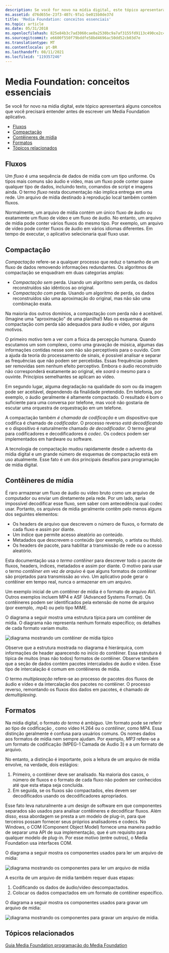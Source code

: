 ```yaml
---
description: Se você for novo na mídia digital, este tópico apresentará alguns conceitos que você precisará entender antes de escrever um Media Foundation aplicativo.
ms.assetid: d76d655e-23f3-407c-97a1-be015b0de37d
title: 'Media Foundation: conceitos essenciais'
ms.topic: article
ms.date: 05/31/2018
ms.openlocfilehash: 825e84b3c7ad3060cae0a2530bc9a7af3155fd9113c490ce2c42f69771c1f9b8
ms.sourcegitcommit: e6600f550f79bddfe58bd4696ac50dd52cb03d7e
ms.translationtype: MT
ms.contentlocale: pt-BR
ms.lasthandoff: 08/11/2021
ms.locfileid: "119357246"
---
```

# <a name="media-foundation-essential-concepts"></a>Media Foundation: conceitos essenciais

Se você for novo na mídia digital, este tópico apresentará alguns conceitos que você precisará entender antes de escrever um Media Foundation aplicativo.

-   [Fluxos](#streams)
-   [Compactação](#compression)
-   [Contêineres de mídia](#media-containers)
-   [Formatos](#formats)
-   [Tópicos relacionados](#related-topics)

## <a name="streams"></a>Fluxos

Um *fluxo* é uma sequência de dados de mídia com um tipo uniforme. Os tipos mais comuns são áudio e vídeo, mas um fluxo pode conter quase qualquer tipo de dados, incluindo texto, comandos de script e imagens ainda. O termo *fluxo* nesta documentação não implica entrega em uma rede. Um arquivo de mídia destinado à reprodução local também contém fluxos.

Normalmente, um arquivo de mídia contém um único fluxo de áudio ou exatamente um fluxo de vídeo e um fluxo de áudio. No entanto, um arquivo de mídia pode conter vários fluxos do mesmo tipo. Por exemplo, um arquivo de vídeo pode conter fluxos de áudio em vários idiomas diferentes. Em tempo de executar, o aplicativo selecionaria qual fluxo usar.

## <a name="compression"></a>Compactação

*Compactação* refere-se a qualquer processo que reduz o tamanho de um fluxo de dados removendo informações redundantes. Os algoritmos de compactação se enquadram em duas categorias amplas:

-   *Compactação sem* perda. Usando um algoritmo sem perda, os dados reconstruídos são idênticos ao original.
-   *Compactação com* perda. Usando um algoritmo de perda, os dados reconstruídos são uma aproximação do original, mas não são uma combinação exata.

Na maioria dos outros domínios, a compactação com perda não é aceitável. (Imagine uma "aproximação" de uma planilha!) Mas os esquemas de compactação com perda são adequados para áudio e vídeo, por alguns motivos.

O primeiro motivo tem a ver com a física da percepção humana. Quando escutamos um som complexo, como uma gravação de música, algumas das informações contidas nesse som não são perceptíveis para o ouvido. Com a ajuda da teoria do processamento de sinais, é possível analisar e separar as frequências que não podem ser percebidas. Essas frequências podem ser removidas sem nenhum efeito perceptivo. Embora o áudio reconstruído não corresponderá exatamente ao original, ele *soará* o mesmo para o ouvinte. Princípios semelhantes se aplicam ao vídeo.

Em segundo lugar, alguma degradação na qualidade do som ou da imagem pode ser aceitável, dependendo da finalidade pretendido. Em telefonia, por exemplo, o áudio geralmente é altamente compactado. O resultado é bom o suficiente para uma conversa por telefone, mas você não gostaria de escutar uma orquestra de orquestração em um telefone.

A compactação também *é chamada de codificação* e um dispositivo que codifica é chamado de *codificador*. O processo reverso *está decodificando* e o dispositivo é naturalmente chamado *de decodificador*. O termo geral para codificadores e decodificadores é *codec*. Os codecs podem ser implementados em hardware ou software.

A tecnologia de compactação mudou rapidamente desde o advento da mídia digital e um grande número de esquemas de compactação está em uso atualmente. Esse fato é um dos principais desafios para programação de mídia digital.

## <a name="media-containers"></a>Contêineres de mídia

É raro armazenar um fluxo de áudio ou vídeo bruto como um arquivo de computador ou enviar um diretamente pela rede. Por um lado, seria impossível decodificar esse fluxo, sem saber com antecedência qual codec usar. Portanto, os arquivos de mídia geralmente contêm pelo menos alguns dos seguintes elementos:

-   Os headers de arquivo que descrevem o número de fluxos, o formato de cada fluxo e assim por diante.
-   Um índice que permite acesso aleatório ao conteúdo.
-   Metadados que descrevem o conteúdo (por exemplo, o artista ou título).
-   Os headers de pacote, para habilitar a transmissão de rede ou o acesso aleatório.

Esta documentação usa o *termo contêiner* para descrever todo o pacote de fluxos, headers, índices, metadados e assim por diante. O motivo para usar o termo *contêiner em* vez *de arquivo* é que alguns formatos de contêiner são projetados para transmissão ao vivo. Um aplicativo pode gerar o contêiner em tempo real, nunca o armazenar em um arquivo.

Um exemplo inicial de um contêiner de mídia é o formato de arquivo AVI. Outros exemplos incluem MP4 e ASF (Advanced Systems Format). Os contêineres podem ser identificados pela extensão de nome de arquivo (por exemplo, .mp4) ou pelo tipo MIME.

O diagrama a seguir mostra uma estrutura típica para um contêiner de mídia. O diagrama não representa nenhum formato específico; os detalhes de cada formato variam muito.

![diagrama mostrando um contêiner de mídia típico](images/concepts01.png)

Observe que a estrutura mostrada no diagrama é hierárquica, com informações de header aparecendo no início do contêiner. Essa estrutura é típica de muitos (mas não todos) formatos de contêiner. Observe também que a seção de dados contém pacotes intercalados de áudio e vídeo. Esse tipo de intercalação é comum em contêineres de mídia.

O termo *multiplexação* refere-se ao processo de pacotes dos fluxos de áudio e vídeo e da intercalação dos pacotes no contêiner. O processo reverso, remontando os fluxos dos dados em pacotes, é chamado *de demultiplexing*.

## <a name="formats"></a>Formatos

Na mídia digital, o formato *do termo* é ambíguo. Um formato pode se referir ao tipo de codificação *,* como vídeo H.264 ou o *contêiner*, como MP4. Essa distinção geralmente é confusa para usuários comuns. Os nomes dados aos formatos de mídia nem sempre ajudam. Por exemplo, *MP3* refere-se a um formato de codificação (MPEG-1 Camada de Áudio 3) e a um formato de arquivo.

No entanto, a distinção é importante, pois a leitura de um arquivo de mídia envolve, na verdade, dois estágios:

1.  Primeiro, o contêiner deve ser analisado. Na maioria dos casos, o número de fluxos e o formato de cada fluxo não podem ser conhecidos até que esta etapa seja concluída.
2.  Em seguida, se os fluxos são compactados, eles devem ser decodificados usando os decodificadores apropriados.

Esse fato leva naturalmente a um design de software em que componentes separados são usados para analisar contêineres e decodificar fluxos. Além disso, essa abordagem se presta a um modelo de plug-in, para que terceiros possam fornecer seus próprios analisadores e codecs. No Windows, o COM (Component Object Model) fornece uma maneira padrão de separar uma API de sua implementação, que é um requisito para qualquer modelo de plug-in. Por esse motivo (entre outros), o Media Foundation usa interfaces COM.

O diagrama a seguir mostra os componentes usados para ler um arquivo de mídia:

![diagrama mostrando os componentes para ler um arquivo de mídia](images/concepts02.png)

A escrita de um arquivo de mídia também requer duas etapas:

1.  Codificando os dados de áudio/vídeo descompactados.
2.  Colocar os dados compactados em um formato de contêiner específico.

O diagrama a seguir mostra os componentes usados para gravar um arquivo de mídia:

![diagrama mostrando os componentes para gravar um arquivo de mídia.](images/concepts03.png)

## <a name="related-topics"></a>Tópicos relacionados

<dl> <dt>

[Guia Media Foundation programação do Media Foundation](media-foundation-programming-guide.md)
</dt> </dl>

 

 



